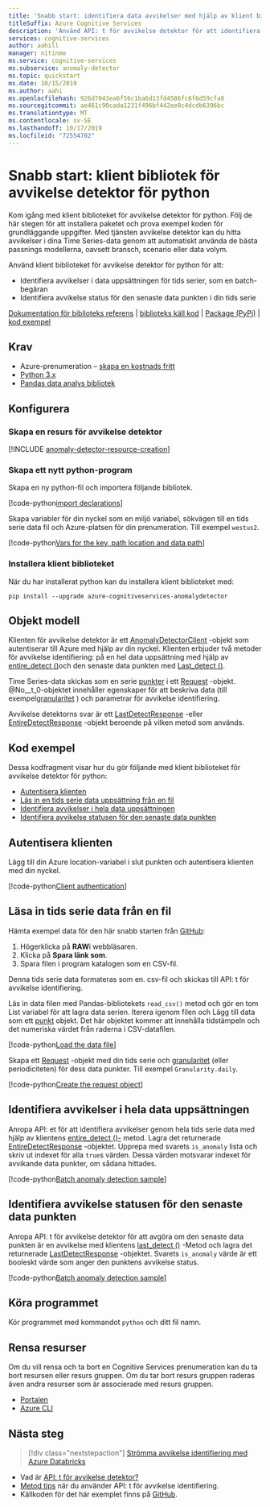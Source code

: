 ```yaml
---
title: 'Snabb start: identifiera data avvikelser med hjälp av klient biblioteket för avvikelse detektor för python'
titleSuffix: Azure Cognitive Services
description: 'Använd API: t för avvikelse detektor för att identifiera avvikelser i din data serie antingen som en batch eller vid strömmande data.'
services: cognitive-services
author: aahill
manager: nitinme
ms.service: cognitive-services
ms.subservice: anomaly-detector
ms.topic: quickstart
ms.date: 10/15/2019
ms.author: aahi
ms.openlocfilehash: 926d7043ea6f56c1ba6d13fd4586fc6f6d59cfa8
ms.sourcegitcommit: ae461c90cada1231f496bf442ee0c4dcdb6396bc
ms.translationtype: MT
ms.contentlocale: sv-SE
ms.lasthandoff: 10/17/2019
ms.locfileid: "72554702"
---
```

# <a name="quickstart-anomaly-detector-client-library-for-python"></a>Snabb start: klient bibliotek för avvikelse detektor för python

Kom igång med klient biblioteket för avvikelse detektor för python. Följ de här stegen för att installera paketet och prova exempel koden för grundläggande uppgifter. Med tjänsten avvikelse detektor kan du hitta avvikelser i dina Time Series-data genom att automatiskt använda de bästa passnings modellerna, oavsett bransch, scenario eller data volym.

Använd klient biblioteket för avvikelse detektor för python för att:

* Identifiera avvikelser i data uppsättningen för tids serier, som en batch-begäran
* Identifiera avvikelse status för den senaste data punkten i din tids serie

[Dokumentation för biblioteks referens](https://docs.microsoft.com/python/api/azure-cognitiveservices-anomalydetector/azure.cognitiveservices.anomalydetector?view=azure-python)  | [biblioteks käll kod](https://github.com/Azure/azure-sdk-for-python/tree/master/sdk/cognitiveservices/azure-cognitiveservices-anomalydetector)  | [Package (PyPi)](https://pypi.org/project/azure-cognitiveservices-anomalydetector/)  | [kod exempel](https://github.com/Azure-Samples/anomalydetector)

## <a name="prerequisites"></a>Krav

* Azure-prenumeration – [skapa en kostnads fritt](https://azure.microsoft.com/free/)
* [Python 3.x](https://www.python.org/)
* [Pandas data analys bibliotek](https://pandas.pydata.org/)
 
## <a name="setting-up"></a>Konfigurera

### <a name="create-an-anomaly-detector-resource"></a>Skapa en resurs för avvikelse detektor

[!INCLUDE [anomaly-detector-resource-creation](../../../../includes/cognitive-services-anomaly-detector-resource-cli.md)]

### <a name="create-a-new-python-application"></a>Skapa ett nytt python-program

 Skapa en ny python-fil och importera följande bibliotek.

[!code-python[import declarations](~/samples-anomaly-detector/quickstarts/sdk/python-sdk-sample.py?name=imports)]

Skapa variabler för din nyckel som en miljö variabel, sökvägen till en tids serie data fil och Azure-platsen för din prenumeration. Till exempel `westus2`. 

[!code-python[Vars for the key, path location and data path](~/samples-anomaly-detector/quickstarts/sdk/python-sdk-sample.py?name=initVars)]

### <a name="install-the-client-library"></a>Installera klient biblioteket

När du har installerat python kan du installera klient biblioteket med:

```console
pip install --upgrade azure-cognitiveservices-anomalydetector
```

## <a name="object-model"></a>Objekt modell

Klienten för avvikelse detektor är ett [AnomalyDetectorClient](https://docs.microsoft.com/python/api/azure-cognitiveservices-anomalydetector/azure.cognitiveservices.anomalydetector.anomalydetectorclient?view=azure-python) -objekt som autentiserar till Azure med hjälp av din nyckel. Klienten erbjuder två metoder för avvikelse identifiering: på en hel data uppsättning med hjälp av [entire_detect ()](https://docs.microsoft.com/python/api/azure-cognitiveservices-anomalydetector/azure.cognitiveservices.anomalydetector.anomalydetectorclient?view=azure-python#entire-detect-body--custom-headers-none--raw-false----operation-config-)och den senaste data punkten med [Last_detect ()](https://docs.microsoft.com/python/api/azure-cognitiveservices-anomalydetector/azure.cognitiveservices.anomalydetector.anomalydetectorclient?view=azure-python#last-detect-body--custom-headers-none--raw-false----operation-config-). 

Time Series-data skickas som en serie [punkter](https://docs.microsoft.com/python/api/azure-cognitiveservices-anomalydetector/azure.cognitiveservices.anomalydetector.models.point(class)?view=azure-python) i ett [Request](https://docs.microsoft.com/python/api/azure-cognitiveservices-anomalydetector/azure.cognitiveservices.anomalydetector.models.request(class)?view=azure-python) -objekt. @No__t_0-objektet innehåller egenskaper för att beskriva data (till exempel[granularitet](https://docs.microsoft.com/python/api/azure-cognitiveservices-anomalydetector/azure.cognitiveservices.anomalydetector.models.granularity?view=azure-python) ) och parametrar för avvikelse identifiering. 

Avvikelse detektorns svar är ett [LastDetectResponse](https://docs.microsoft.com/python/api/azure-cognitiveservices-anomalydetector/azure.cognitiveservices.anomalydetector.models.lastdetectresponse?view=azure-python) -eller [EntireDetectResponse](https://docs.microsoft.com/python/api/azure-cognitiveservices-anomalydetector/azure.cognitiveservices.anomalydetector.models.entiredetectresponse?view=azure-python) -objekt beroende på vilken metod som används. 

## <a name="code-examples"></a>Kod exempel 

Dessa kodfragment visar hur du gör följande med klient biblioteket för avvikelse detektor för python:

* [Autentisera klienten](#authenticate-the-client)
* [Läs in en tids serie data uppsättning från en fil](#load-time-series-data-from-a-file)
* [Identifiera avvikelser i hela data uppsättningen](#detect-anomalies-in-the-entire-data-set) 
* [Identifiera avvikelse statusen för den senaste data punkten](#detect-the-anomaly-status-of-the-latest-data-point)

## <a name="authenticate-the-client"></a>Autentisera klienten

Lägg till din Azure location-variabel i slut punkten och autentisera klienten med din nyckel.

[!code-python[Client authentication](~/samples-anomaly-detector/quickstarts/sdk/python-sdk-sample.py?name=client)]

## <a name="load-time-series-data-from-a-file"></a>Läsa in tids serie data från en fil

Hämta exempel data för den här snabb starten från [GitHub](https://github.com/Azure-Samples/AnomalyDetector/blob/master/example-data/request-data.csv):
1. Högerklicka på **RAW**i webbläsaren.
2. Klicka på **Spara länk som**.
3. Spara filen i program katalogen som en CSV-fil.

Denna tids serie data formateras som en. csv-fil och skickas till API: t för avvikelse identifiering.

Läs in data filen med Pandas-bibliotekets `read_csv()` metod och gör en tom List variabel för att lagra data serien. Iterera igenom filen och Lägg till data som ett [punkt](https://docs.microsoft.com/python/api/azure-cognitiveservices-anomalydetector/azure.cognitiveservices.anomalydetector.models.point%28class%29?view=azure-python) objekt. Det här objektet kommer att innehålla tidstämpeln och det numeriska värdet från raderna i CSV-datafilen. 

[!code-python[Load the data file](~/samples-anomaly-detector/quickstarts/sdk/python-sdk-sample.py?name=loadDataFile)]

Skapa ett [Request](https://docs.microsoft.com/python/api/azure-cognitiveservices-anomalydetector/azure.cognitiveservices.anomalydetector.models.request%28class%29?view=azure-python) -objekt med din tids serie och [granularitet](https://docs.microsoft.com/python/api/azure-cognitiveservices-anomalydetector/azure.cognitiveservices.anomalydetector.models.granularity?view=azure-python) (eller periodiciteten) för dess data punkter. Till exempel `Granularity.daily`.

[!code-python[Create the request object](~/samples-anomaly-detector/quickstarts/sdk/python-sdk-sample.py?name=request)]

## <a name="detect-anomalies-in-the-entire-data-set"></a>Identifiera avvikelser i hela data uppsättningen 

Anropa API: et för att identifiera avvikelser genom hela tids serie data med hjälp av klientens [entire_detect ()-](https://docs.microsoft.com/python/api/azure-cognitiveservices-anomalydetector/azure.cognitiveservices.anomalydetector.anomalydetectorclient?view=azure-python#entire-detect-body--custom-headers-none--raw-false----operation-config-) metod. Lagra det returnerade [EntireDetectResponse](https://docs.microsoft.com/python/api/azure-cognitiveservices-anomalydetector/azure.cognitiveservices.anomalydetector.models.entiredetectresponse?view=azure-python) -objektet. Upprepa med svarets `is_anomaly` lista och skriv ut indexet för alla `true`s värden. Dessa värden motsvarar indexet för avvikande data punkter, om sådana hittades.

[!code-python[Batch anomaly detection sample](~/samples-anomaly-detector/quickstarts/sdk/python-sdk-sample.py?name=detectAnomaliesBatch)]

## <a name="detect-the-anomaly-status-of-the-latest-data-point"></a>Identifiera avvikelse statusen för den senaste data punkten

Anropa API: t för avvikelse detektor för att avgöra om den senaste data punkten är en avvikelse med klientens [last_detect ()](https://docs.microsoft.com/python/api/azure-cognitiveservices-anomalydetector/azure.cognitiveservices.anomalydetector.anomalydetectorclient?view=azure-python#last-detect-body--custom-headers-none--raw-false----operation-config-) -Metod och lagra det returnerade [LastDetectResponse](https://docs.microsoft.com/python/api/azure-cognitiveservices-anomalydetector/azure.cognitiveservices.anomalydetector.models.lastdetectresponse?view=azure-python) -objektet. Svarets `is_anomaly` värde är ett booleskt värde som anger den punktens avvikelse status.  

[!code-python[Batch anomaly detection sample](~/samples-anomaly-detector/quickstarts/sdk/python-sdk-sample.py?name=latestPointDetection)]

## <a name="run-the-application"></a>Köra programmet

Kör programmet med kommandot `python` och ditt fil namn.
 
## <a name="clean-up-resources"></a>Rensa resurser

Om du vill rensa och ta bort en Cognitive Services prenumeration kan du ta bort resursen eller resurs gruppen. Om du tar bort resurs gruppen raderas även andra resurser som är associerade med resurs gruppen.

* [Portalen](../../cognitive-services-apis-create-account.md#clean-up-resources)
* [Azure CLI](../../cognitive-services-apis-create-account-cli.md#clean-up-resources)

## <a name="next-steps"></a>Nästa steg

> [!div class="nextstepaction"]
>[Strömma avvikelse identifiering med Azure Databricks](../tutorials/anomaly-detection-streaming-databricks.md)

* Vad är [API: t för avvikelse detektor?](../overview.md)
* [Metod tips](../concepts/anomaly-detection-best-practices.md) när du använder API: t för avvikelse identifiering.
* Källkoden för det här exemplet finns på [GitHub](https://github.com/Azure-Samples/AnomalyDetector/blob/master/quickstarts/sdk/csharp-sdk-sample.cs).
